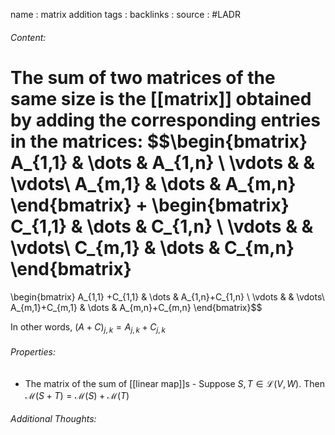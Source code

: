 name : matrix addition
tags : 
backlinks : 
source : #LADR

###### Content:
The sum of two matrices of the same size is the [[matrix]] obtained by adding the corresponding entries in the matrices:
$$\begin{bmatrix}
A_{1,1} & \dots & A_{1,n} \\
\vdots & & \vdots\\
A_{m,1} & \dots & A_{m,n}
\end{bmatrix}
+
\begin{bmatrix}
C_{1,1} & \dots & C_{1,n} \\
\vdots & & \vdots\\
C_{m,1} & \dots & C_{m,n}
\end{bmatrix}
=
\begin{bmatrix}
A_{1,1} +C_{1,1} & \dots & A_{1,n}+C_{1,n} \\
\vdots & & \vdots\\
A_{m,1}+C_{m,1} & \dots & A_{m,n}+C_{m,n}
\end{bmatrix}$$

In other words, $(A+C)_{j,k}=A_{j,k}+C_{j,k}$
###### Properties:
- The matrix of the sum of [[linear map]]s
		- Suppose $S,T \in \mathcal{L}(V,W)$. Then $\mathcal{M}(S+T) = \mathcal{M}(S)+\mathcal{M}(T)$

###### Additional Thoughts:
